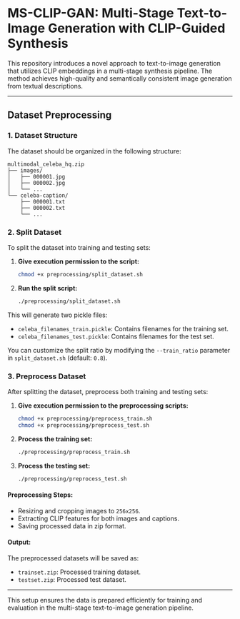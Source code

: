 # MS-CLIP-GAN: Multi-Stage Text-to-Image Generation with CLIP-Guided Synthesis

This repository introduces a novel approach to text-to-image generation that utilizes CLIP embeddings in a multi-stage synthesis pipeline. The method achieves high-quality and semantically consistent image generation from textual descriptions.

---

## Dataset Preprocessing

### 1. Dataset Structure
The dataset should be organized in the following structure:

```
multimodal_celeba_hq.zip
├── images/
│   ├── 000001.jpg
│   ├── 000002.jpg
│   └── ...
└── celeba-caption/
    ├── 000001.txt
    ├── 000002.txt
    └── ...
```

### 2. Split Dataset
To split the dataset into training and testing sets:

1. **Give execution permission to the script:**
   ```bash
   chmod +x preprocessing/split_dataset.sh
   ```

2. **Run the split script:**
   ```bash
   ./preprocessing/split_dataset.sh
   ```

This will generate two pickle files:
- `celeba_filenames_train.pickle`: Contains filenames for the training set.
- `celeba_filenames_test.pickle`: Contains filenames for the test set.

You can customize the split ratio by modifying the `--train_ratio` parameter in `split_dataset.sh` (default: `0.8`).

### 3. Preprocess Dataset
After splitting the dataset, preprocess both training and testing sets:

1. **Give execution permission to the preprocessing scripts:**
   ```bash
   chmod +x preprocessing/preprocess_train.sh
   chmod +x preprocessing/preprocess_test.sh
   ```

2. **Process the training set:**
   ```bash
   ./preprocessing/preprocess_train.sh
   ```

3. **Process the testing set:**
   ```bash
   ./preprocessing/preprocess_test.sh
   ```

#### Preprocessing Steps:
- Resizing and cropping images to `256x256`.
- Extracting CLIP features for both images and captions.
- Saving processed data in zip format.

#### Output:
The preprocessed datasets will be saved as:
- `trainset.zip`: Processed training dataset.
- `testset.zip`: Processed test dataset.

---

This setup ensures the data is prepared efficiently for training and evaluation in the multi-stage text-to-image generation pipeline.

